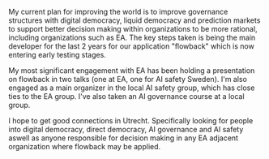 
My current plan for improving the world is to improve governance structures with digital democracy, liquid democracy and prediction markets to support better decision making within organizations to be more rational, including organizations such as EA. The key steps taken is being the main developer for the last 2 years for our application "flowback" which is now entering early testing stages.

My most significant engagement with EA has been holding a presentation on flowback in two talks (one at EA, one for AI safety Sweden). I'm also engaged as a main organizer in the local AI safety group, which has close ties to the EA group. I've also taken an AI governance course at a local group. 

I hope to get good connections in Utrecht. Specifically looking for people into digital democracy, direct democracy, AI governance and AI safety aswell as anyone responsible for decision making in any EA adjacent organization where flowback may be applied. 